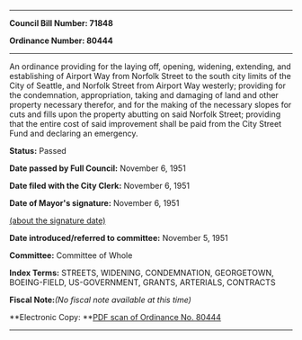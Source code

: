 

********

**Council Bill Number: 71848**
   
**Ordinance Number: 80444**
********

 An ordinance providing for the laying off, opening, widening, extending, and establishing of Airport Way from Norfolk Street to the south city limits of the City of Seattle, and Norfolk Street from Airport Way westerly; providing for the condemnation, appropriation, taking and damaging of land and other property necessary therefor, and for the making of the necessary slopes for cuts and fills upon the property abutting on said Norfolk Street; providing that the entire cost of said improvement shall be paid from the City Street Fund and declaring an emergency.

**Status:** Passed
   
**Date passed by Full Council:** November 6, 1951
   
**Date filed with the City Clerk:** November 6, 1951
   
**Date of Mayor's signature:** November 6, 1951
   
[(about the signature date)](/~public/approvaldate.htm)
   
   
   
**Date introduced/referred to committee:** November 5, 1951
   
**Committee:** Committee of Whole
   
   
**Index Terms:** STREETS, WIDENING, CONDEMNATION, GEORGETOWN, BOEING-FIELD, US-GOVERNMENT, GRANTS, ARTERIALS, CONTRACTS

**Fiscal Note:**_(No fiscal note available at this time)_

**Electronic Copy: **[PDF scan of Ordinance No. 80444](/~archives/Ordinances/Ord_80444.pdf)

********


